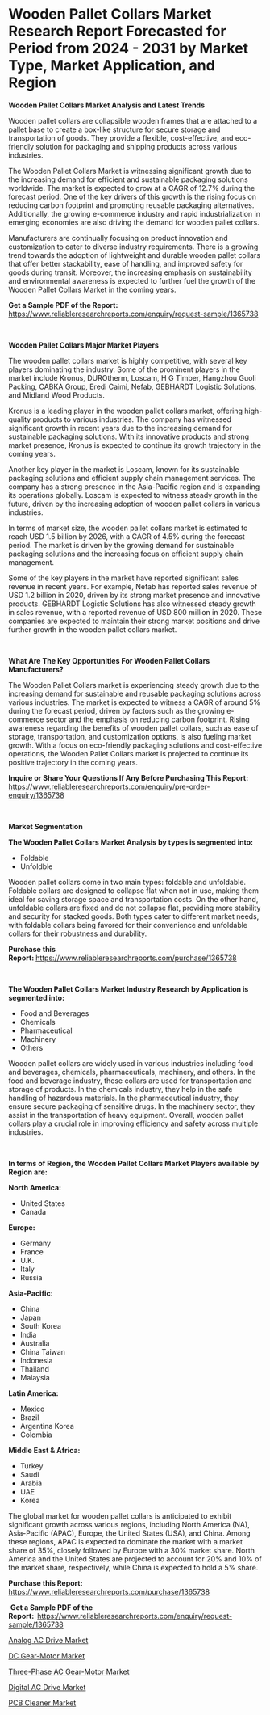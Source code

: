 <p><h1>Wooden Pallet Collars Market Research Report Forecasted for Period from 2024 -  2031 by Market Type, Market Application, and Region</h1></p><p><strong>Wooden Pallet Collars Market Analysis and Latest Trends</strong></p>
<p><p>Wooden pallet collars are collapsible wooden frames that are attached to a pallet base to create a box-like structure for secure storage and transportation of goods. They provide a flexible, cost-effective, and eco-friendly solution for packaging and shipping products across various industries.</p><p>The Wooden Pallet Collars Market is witnessing significant growth due to the increasing demand for efficient and sustainable packaging solutions worldwide. The market is expected to grow at a CAGR of 12.7% during the forecast period. One of the key drivers of this growth is the rising focus on reducing carbon footprint and promoting reusable packaging alternatives. Additionally, the growing e-commerce industry and rapid industrialization in emerging economies are also driving the demand for wooden pallet collars.</p><p>Manufacturers are continually focusing on product innovation and customization to cater to diverse industry requirements. There is a growing trend towards the adoption of lightweight and durable wooden pallet collars that offer better stackability, ease of handling, and improved safety for goods during transit. Moreover, the increasing emphasis on sustainability and environmental awareness is expected to further fuel the growth of the Wooden Pallet Collars Market in the coming years.</p></p>
<p><strong>Get a Sample PDF of the Report:&nbsp;</strong> <a href="https://www.reliableresearchreports.com/enquiry/request-sample/1365738">https://www.reliableresearchreports.com/enquiry/request-sample/1365738</a></p>
<p>&nbsp;</p>
<p><strong>Wooden Pallet Collars Major Market Players</strong></p>
<p><p>The wooden pallet collars market is highly competitive, with several key players dominating the industry. Some of the prominent players in the market include Kronus, DUROtherm, Loscam, H G Timber, Hangzhou Guoli Packing, CABKA Group, Eredi Caimi, Nefab, GEBHARDT Logistic Solutions, and Midland Wood Products.</p><p>Kronus is a leading player in the wooden pallet collars market, offering high-quality products to various industries. The company has witnessed significant growth in recent years due to the increasing demand for sustainable packaging solutions. With its innovative products and strong market presence, Kronus is expected to continue its growth trajectory in the coming years.</p><p>Another key player in the market is Loscam, known for its sustainable packaging solutions and efficient supply chain management services. The company has a strong presence in the Asia-Pacific region and is expanding its operations globally. Loscam is expected to witness steady growth in the future, driven by the increasing adoption of wooden pallet collars in various industries.</p><p>In terms of market size, the wooden pallet collars market is estimated to reach USD 1.5 billion by 2026, with a CAGR of 4.5% during the forecast period. The market is driven by the growing demand for sustainable packaging solutions and the increasing focus on efficient supply chain management.</p><p>Some of the key players in the market have reported significant sales revenue in recent years. For example, Nefab has reported sales revenue of USD 1.2 billion in 2020, driven by its strong market presence and innovative products. GEBHARDT Logistic Solutions has also witnessed steady growth in sales revenue, with a reported revenue of USD 800 million in 2020. These companies are expected to maintain their strong market positions and drive further growth in the wooden pallet collars market.</p></p>
<p>&nbsp;</p>
<p><strong>What Are The Key Opportunities For Wooden Pallet Collars Manufacturers?</strong></p>
<p><p>The Wooden Pallet Collars market is experiencing steady growth due to the increasing demand for sustainable and reusable packaging solutions across various industries. The market is expected to witness a CAGR of around 5% during the forecast period, driven by factors such as the growing e-commerce sector and the emphasis on reducing carbon footprint. Rising awareness regarding the benefits of wooden pallet collars, such as ease of storage, transportation, and customization options, is also fueling market growth. With a focus on eco-friendly packaging solutions and cost-effective operations, the Wooden Pallet Collars market is projected to continue its positive trajectory in the coming years.</p></p>
<p><strong>Inquire or Share Your Questions If Any Before Purchasing This Report:</strong> <a href="https://www.reliableresearchreports.com/enquiry/pre-order-enquiry/1365738">https://www.reliableresearchreports.com/enquiry/pre-order-enquiry/1365738</a></p>
<p>&nbsp;</p>
<p><strong>Market Segmentation</strong></p>
<p><strong>The Wooden Pallet Collars Market Analysis by types is segmented into:</strong></p>
<p><ul><li>Foldable</li><li>Unfoldble</li></ul></p>
<p><p>Wooden pallet collars come in two main types: foldable and unfoldable. Foldable collars are designed to collapse flat when not in use, making them ideal for saving storage space and transportation costs. On the other hand, unfoldable collars are fixed and do not collapse flat, providing more stability and security for stacked goods. Both types cater to different market needs, with foldable collars being favored for their convenience and unfoldable collars for their robustness and durability.</p></p>
<p><strong>Purchase this Report:&nbsp;</strong><a href="https://www.reliableresearchreports.com/purchase/1365738">https://www.reliableresearchreports.com/purchase/1365738</a></p>
<p>&nbsp;</p>
<p><strong>The Wooden Pallet Collars Market Industry Research by Application is segmented into:</strong></p>
<p><ul><li>Food and Beverages</li><li>Chemicals</li><li>Pharmaceutical</li><li>Machinery</li><li>Others</li></ul></p>
<p><p>Wooden pallet collars are widely used in various industries including food and beverages, chemicals, pharmaceuticals, machinery, and others. In the food and beverage industry, these collars are used for transportation and storage of products. In the chemicals industry, they help in the safe handling of hazardous materials. In the pharmaceutical industry, they ensure secure packaging of sensitive drugs. In the machinery sector, they assist in the transportation of heavy equipment. Overall, wooden pallet collars play a crucial role in improving efficiency and safety across multiple industries.</p></p>
<p>&nbsp;</p>
<p><strong>In terms of Region, the Wooden Pallet Collars Market Players available by Region are:</strong></p>
<p>
    <p> <strong> North America: </strong>
        <ul>
            <li>United States</li>
            <li>Canada</li>
        </ul>
        </p> 
    <p> <strong> Europe: </strong>
        <ul>
            <li>Germany</li>
            <li>France</li>
            <li>U.K.</li>
            <li>Italy</li>
            <li>Russia</li>
        </ul>
        </p> 
    <p> <strong> Asia-Pacific: </strong>
        <ul>
            <li>China</li>
            <li>Japan</li>
            <li>South Korea</li>
            <li>India</li>
            <li>Australia</li>
            <li>China Taiwan</li>
            <li>Indonesia</li>
            <li>Thailand</li>
            <li>Malaysia</li>
        </ul>
        </p> 
    <p> <strong> Latin America: </strong>
        <ul>
            <li>Mexico</li>
            <li>Brazil</li>
            <li>Argentina Korea</li>
            <li>Colombia</li>
        </ul>
        </p> 
    <p> <strong> Middle East & Africa: </strong>
        <ul>
            <li>Turkey</li>
            <li>Saudi</li>
            <li>Arabia</li>
            <li>UAE</li>
            <li>Korea</li>
        </ul>
    </p>
    </p>
<p><p>The global market for wooden pallet collars is anticipated to exhibit significant growth across various regions, including North America (NA), Asia-Pacific (APAC), Europe, the United States (USA), and China. Among these regions, APAC is expected to dominate the market with a market share of 35%, closely followed by Europe with a 30% market share. North America and the United States are projected to account for 20% and 10% of the market share, respectively, while China is expected to hold a 5% share.</p></p>
<p><strong>Purchase this Report: </strong><a href="https://www.reliableresearchreports.com/purchase/1365738">https://www.reliableresearchreports.com/purchase/1365738</a></p>
<p>&nbsp;<strong>Get a Sample PDF of the Report:&nbsp;&nbsp;</strong><a href="https://www.reliableresearchreports.com/enquiry/request-sample/1365738">https://www.reliableresearchreports.com/enquiry/request-sample/1365738</a></p>
<p><strong></strong></p>
<p><p><a href="https://medium.com/p/cf5b4480cf0f/edit">Analog AC Drive Market</a></p><p><a href="https://medium.com/p/915c4c5cb013/edit">DC Gear-Motor Market</a></p><p><a href="https://medium.com/p/1142b89356d4/edit">Three-Phase AC Gear-Motor Market</a></p><p><a href="https://medium.com/p/0dcb2c813ab6/edit">Digital AC Drive Market</a></p><p><a href="https://github.com/juancolorado15/Market-Research-Report-List-1/blob/main/pcb-cleaner-market.md">PCB Cleaner Market</a></p></p>